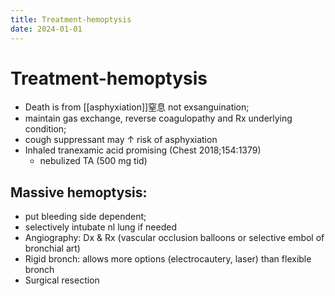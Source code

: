 ```yaml
---
title: Treatment-hemoptysis
date: 2024-01-01
---
```

# Treatment-hemoptysis

* Death is from [[asphyxiation]]窒息 not exsanguination; 
* maintain gas exchange, reverse coagulopathy and Rx underlying condition; 
* cough suppressant may ↑ risk of asphyxiation
* Inhaled tranexamic acid promising (Chest 2018;154:1379)
	- nebulized TA (500 mg tid)
 
## Massive hemoptysis: 
- put bleeding side dependent; 
- selectively intubate nl lung if needed
- Angiography: Dx & Rx (vascular occlusion balloons or selective embol of bronchial art)
- Rigid bronch: allows more options (electrocautery, laser) than flexible bronch
- Surgical resection
